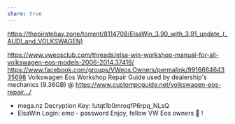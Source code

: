 ```yaml
---
share: true
---
```

https://thepiratebay.zone/torrent/8114708/ElsaWin_3.90_with_3.91_update_(_AUDI_and_VOLKSWAGEN)


https://www.vweosclub.com/threads/elsa-win-workshop-manual-for-all-volkswagen-eos-models-2006-2014.37419/
https://www.facebook.com/groups/VWeos.Owners/permalink/991666464335698
Volkswagen Eos Workshop Repair Guide used by dealership's mechanics (9.36GB) @ https://www.custompcguide.net/volkswagen-eos-repair.../
- mega.nz Decryption Key: !utqt1b0mroqfP6rpq_NLsQ
- ElsaWin Login: emo - password
Enjoy, fellow VW Eos owners 🙂 !